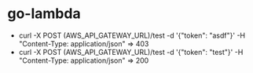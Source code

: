 # go-lambda

- curl -X POST (AWS_API_GATEWAY_URL)/test -d '{"token": "asdf"}' -H "Content-Type: application/json" => 403
- curl -X POST (AWS_API_GATEWAY_URL)/test -d '{"token": "test"}' -H "Content-Type: application/json" => 200
